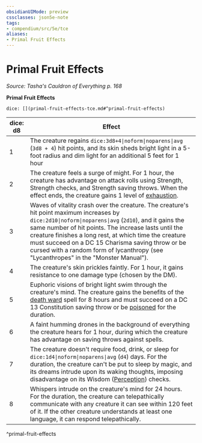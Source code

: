 ```yaml
---
obsidianUIMode: preview
cssclasses: json5e-note
tags:
- compendium/src/5e/tce
aliases:
- Primal Fruit Effects
---
```

# Primal Fruit Effects
*Source: Tasha's Cauldron of Everything p. 168* 

**Primal Fruit Effects**

`dice: [](primal-fruit-effects-tce.md#^primal-fruit-effects)`

| dice: d8 | Effect |
|----------|--------|
| 1 | The creature regains `dice:3d8+4\|noform\|noparens\|avg` (`3d8 + 4`) hit points, and its skin sheds bright light in a 5-foot radius and dim light for an additional 5 feet for 1 hour |
| 2 | The creature feels a surge of might. For 1 hour, the creature has advantage on attack rolls using Strength, Strength checks, and Strength saving throws. When the effect ends, the creature gains 1 level of [exhaustion](conditions.md#Exhaustion). |
| 3 | Waves of vitality crash over the creature. The creature's hit point maximum increases by `dice:2d10\|noform\|noparens\|avg` (`2d10`), and it gains the same number of hit points. The increase lasts until the creature finishes a long rest, at which time the creature must succeed on a DC 15 Charisma saving throw or be cursed with a random form of lycanthropy (see "Lycanthropes" in the "Monster Manual"). |
| 4 | The creature's skin prickles faintly. For 1 hour, it gains resistance to one damage type (chosen by the DM). |
| 5 | Euphoric visions of bright light swim through the creature's mind. The creature gains the benefits of the [death ward](/3-Mechanics/CLI/spells/death-ward-xphb.md) spell for 8 hours and must succeed on a DC 13 Constitution saving throw or be [poisoned](conditions.md#Poisoned) for the duration. |
| 6 | A faint humming drones in the background of everything the creature hears for 1 hour, during which the creature has advantage on saving throws against spells. |
| 7 | The creature doesn't require food, drink, or sleep for `dice:1d4\|noform\|noparens\|avg` (`d4`) days. For the duration, the creature can't be put to sleep by magic, and its dreams intrude upon its waking thoughts, imposing disadvantage on its Wisdom ([Perception](skills.md#Perception)) checks. |
| 8 | Whispers intrude on the creature's mind for 24 hours. For the duration, the creature can telepathically communicate with any creature it can see within 120 feet of it. If the other creature understands at least one language, it can respond telepathically. |
^primal-fruit-effects